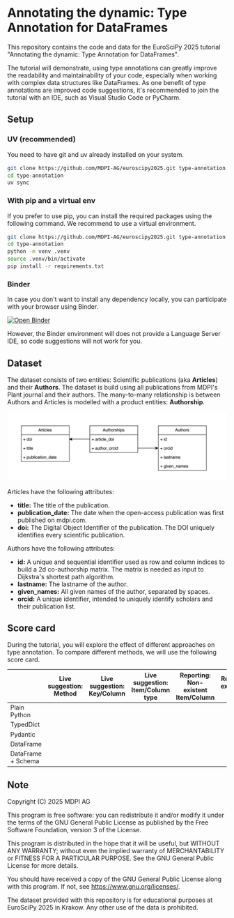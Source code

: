 # Annotating the dynamic: Type Annotation for DataFrames

This repository contains the code and data for the EuroSciPy 2025 tutorial "Annotating the dynamic: Type Annotation for DataFrames".

The tutorial will demonstrate, using type annotations can greatly improve the readability and maintainability of your code, especially when working with complex data structures like DataFrames.
As one benefit of type annotations are improved code suggestions,
it's recommended to join the tutorial with an IDE, such as Visual Studio Code or PyCharm.

## Setup

### UV (recommended)

You need to have git and uv already installed on your system.

```bash
git clone https://github.com/MDPI-AG/euroscipy2025.git type-annotation
cd type-annotation
uv sync
```

### With pip and a virtual env

If you prefer to use pip, you can install the required packages using the following command. We recommend to use a virtual environment.

```bash
git clone https://github.com/MDPI-AG/euroscipy2025.git type-annotation
cd type-annotation
python -m venv .venv
source .venv/bin/activate
pip install -r requirements.txt
```

### Binder

In case you don't want to install any dependency locally, you can participate with your browser using Binder. 

[![Open Binder](https://mybinder.org/badge_logo.svg)](https://mybinder.org/v2/gh/MDPI-AG/euroscipy2025.git/HEAD)

However, the Binder environment will does not provide a Language Server IDE, so code suggestions will not work for you.

## Dataset

The dataset consists of two entities: Scientific publications (aka **Articles**) and their **Authors**. The dataset is build using all publications from MDPI's Plant journal and their authors. The many-to-many relationship is between Authors and Articles is modelled with a product entities: **Authorship**.

![Data model](images/data_model.drawio.png)

Articles have the following attributes:
  * **title:** The title of the publication.
  * **publication_date:** The date when the open-access publication was first published on mdpi.com.
  * **doi:** The Digital Object Identifier of the publication. The DOI uniquely identifies every scientific publication. 

Authors have the following attributes:
  * **id:** A unique and sequential identifier used as row and column indices to build a 2d co-authorship matrix. The matrix is needed as input to Dijkstra's shortest path algorithm.
  * **lastname:** The lastname of the author.
  * **given_names:** All given names of the author, separated by spaces.
  * **orcid:** A unique identifier, intended to uniquely identify scholars and their publication list.

## Score card

During the tutorial, you will explore the effect of different approaches on type annotation. To compare different methods,
we will use the following score card.

| | Live suggestion: Method | Live suggestion: Key/Column | Live suggestion: Item/Column type | Reporting: Non-existent Item/Column | Reporting: Non-existent/Column (mypy) | Reporting: Argument mistake | Reporting: Argument mistake (mypy) | Data Validation | 
|----------|-------------|------------------|-------------|------------|------------------|------------------|------------------|------------------|
| Plain Python | | | | | | | | | 
| TypedDict  | | | | | | | | |
| Pydantic  | | | | | | | | |
| DataFrame | | | | | | | | |
| DataFrame + Schema | | | | | | | | |



## Note
Copyright (C) 2025 MDPI AG

This program is free software: you can redistribute it and/or modify
it under the terms of the GNU General Public License as published by
the Free Software Foundation, version 3 of the License.

This program is distributed in the hope that it will be useful,
but WITHOUT ANY WARRANTY; without even the implied warranty of
MERCHANTABILITY or FITNESS FOR A PARTICULAR PURPOSE.  See the
GNU General Public License for more details.

You should have received a copy of the GNU General Public License
along with this program.  If not, see <https://www.gnu.org/licenses/>.


The dataset provided with this repository is for educational purposes at EuroSciPy 2025 in Krakow. Any other use of the data is prohibited.